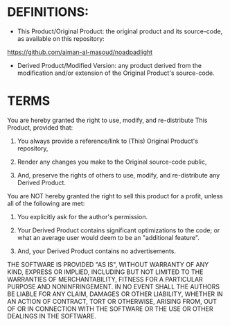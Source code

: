 # DEFINITIONS:

* This Product/Original Product: the original product and its source-code, as available on this repository:

https://github.com/aiman-al-masoud/noadpadlight


* Derived Product/Modified Version: any product derived from the modification and/or extension of the Original Product's source-code. 



# TERMS

You are hereby granted the right to use, modify, and re-distribute This Product, provided that:

1. You always provide a  reference/link to (This) Original Product's repository,

2. Render any changes  you make to the Original source-code public, 

3. And, preserve the rights of others to use, modify, and re-distribute any Derived Product.

You are NOT hereby granted the right to sell this product for a profit, unless all of the following are met:

1. You explicitly ask for the author's permission.

2. Your Derived Product contains significant optimizations to the code; or what an average user would deem to be an "additional feature".

3. And, your Derived Product contains no advertisements.

THE SOFTWARE IS PROVIDED "AS IS", WITHOUT WARRANTY OF ANY KIND, EXPRESS OR IMPLIED, INCLUDING BUT NOT LIMITED TO THE WARRANTIES OF MERCHANTABILITY, FITNESS FOR A PARTICULAR PURPOSE AND NONINFRINGEMENT. IN NO EVENT SHALL THE AUTHORS BE LIABLE FOR ANY CLAIM, DAMAGES OR OTHER LIABILITY, WHETHER IN AN ACTION OF CONTRACT, TORT OR OTHERWISE, ARISING FROM, OUT OF OR IN CONNECTION WITH THE SOFTWARE OR THE USE OR OTHER DEALINGS IN THE SOFTWARE.









